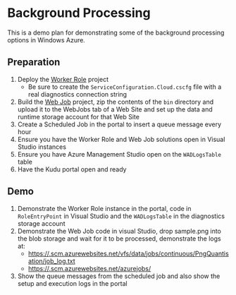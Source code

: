 Background Processing
=====================

This is a demo plan for demonstrating some of the background processing options in Windows Azure.

Preparation
-----------

1. Deploy the [Worker Role](WorkerRole) project
    * Be sure to create the `ServiceConfiguration.Cloud.cscfg` file with a real diagnostics connection string
2. Build the [Web Job](WebJob) project, zip the contents of the `bin` directory and upload it to the WebJobs tab of a Web Site and set up the data and runtime storage account for that Web Site
3. Create a Scheduled Job in the portal to insert a queue message every hour
4. Ensure you have the Worker Role and Web Job solutions open in Visual Studio instances
5. Ensure you have Azure Management Studio open on the `WADLogsTable` table
6. Have the Kudu portal open and ready

Demo
----

1. Demonstrate the Worker Role instance in the portal, code in `RoleEntryPoint` in Visual Studio and the `WADLogsTable` in the diagnostics storage account
2. Demonstrate the Web Job code in visual Studio, drop sample.png into the blob storage and wait for it to be processed, demonstrate the logs at:
    * [https://<site>.scm.azurewebsites.net/vfs/data/jobs/continuous/PngQuantisation/job_log.txt](https://<site>.scm.azurewebsites.net/vfs/data/jobs/continuous/PngQuantisation/job_log.txt)
    * [https://<site>.scm.azurewebsites.net/azurejobs/](https://<site>.scm.azurewebsites.net/azurejobs/)
3. Show the queue messages from the scheduled job and also show the setup and execution logs in the portal
